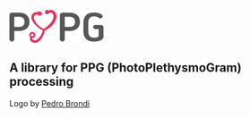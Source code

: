 ![PyPG Logo](/imgs/logo/PyPG-logo-128.png)

## A library for PPG (**P**hoto**P**lethysmo**G**ram) processing

Logo by [Pedro Brondi](https://www.behance.net/pedrobrondi)
